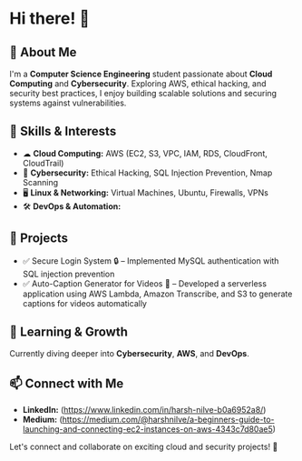 # Hi there! 👋

## 🚀 About Me
I'm a **Computer Science Engineering** student passionate about **Cloud Computing** and **Cybersecurity**. Exploring AWS, ethical hacking, and security best practices, I enjoy building scalable solutions and securing systems against vulnerabilities.

## 🔹 Skills & Interests
- ☁ **Cloud Computing:** AWS (EC2, S3, VPC, IAM, RDS, CloudFront, CloudTrail)
- 🔐 **Cybersecurity:** Ethical Hacking, SQL Injection Prevention, Nmap Scanning
- 🖥 **Linux & Networking:** Virtual Machines, Ubuntu, Firewalls, VPNs
- 🛠 **DevOps & Automation:** 

## 📌 Projects
- ✅ Secure Login System 🔒 – Implemented MySQL authentication with SQL injection prevention
- ✅ Auto-Caption Generator for Videos 🎥 – Developed a serverless application using AWS Lambda, Amazon Transcribe, and S3 to generate captions for videos automatically

## 🎯 Learning & Growth
Currently diving deeper into **Cybersecurity**, **AWS**, and **DevOps**.

## 📫 Connect with Me
- **LinkedIn:** (https://www.linkedin.com/in/harsh-nilve-b0a6952a8/)
- **Medium:** (https://medium.com/@harshnilve/a-beginners-guide-to-launching-and-connecting-ec2-instances-on-aws-4343c7d80ae5)

Let's connect and collaborate on exciting cloud and security projects! 🚀

